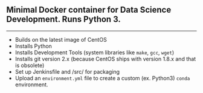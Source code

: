 ## Minimal Docker container for Data Science Development. Runs Python 3.

---

- Builds on the latest image of CentOS
- Installs Python
- Installs Development Tools (system libraries like `make`, `gcc`, `wget`)
- Installs git version 2.x (because CentOS ships with version 1.8.x and that is obsolete)
- Set up Jenkinsfile and /src/ for packaging
- Upload an `environment.yml` file to create a custom (ex. Python3) `conda` environment.
